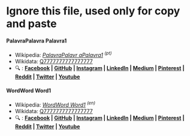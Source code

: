 # Ignore this file, used only for copy and paste

#### PalavraPalavra Palavra1
- Wikipedia: <em lang="pt">[PalavraPalavr aPalavra1](https://en.wikipedia.org/wiki/PalavraPalavra_Palavra1) <sup>(pt)</sup></em> 
- Wikidata: [Q7777777777777777](https://www.wikidata.org/wiki/Q7777777777777777)
- :mag: :
  **[Facebook](https://www.facebook.com/search/posts/?q=%23PalavraPalavraPalavra1) \|
  [GitHub](https://github.com/topics/word-word-word1) \|
  [Instagram](https://www.instagram.com/explore/tags/wordwordword1) \|
  [LinkedIn](https://www.linkedin.com/search/results/content/?keywords=%23PalavraPalavraPalavra1) \|
  [Medium](https://medium.com/search?q=%23PalavraPalavraPalavra1) \|
  [Pinterest](https://pinterest.com/search/pins/?q=%23PalavraPalavraPalavra1) \|
  [Reddit](https://www.reddit.com/search?q=%23PalavraPalavraPalavra1) \|
  [Twitter](https://twitter.com/search?q=%23PalavraPalavraPalavra1) \|
  [Youtube](https://www.youtube.com/results?search_query=%23PalavraPalavraPalavra1)**


#### WordWord Word1
- Wikipedia: <em lang="en">[WordWord Word1](https://en.wikipedia.org/wiki/WordWord_Word1) <sup>(en)</sup></em> 
- Wikidata: [Q7777777777777777](https://www.wikidata.org/wiki/Q7777777777777777)
- :mag: :
  **[Facebook](https://www.facebook.com/search/posts/?q=%23WordWordWord1) \|
  [GitHub](https://github.com/topics/word-word-word1) \|
  [Instagram](https://www.instagram.com/explore/tags/wordwordword1) \|
  [LinkedIn](https://www.linkedin.com/search/results/content/?keywords=%23WordWordWord1) \|
  [Medium](https://medium.com/search?q=%23WordWordWord1) \|
  [Pinterest](https://pinterest.com/search/pins/?q=%23WordWordWord1) \|
  [Reddit](https://www.reddit.com/search?q=%23WordWordWord1) \|
  [Twitter](https://twitter.com/search?q=%23WordWordWord1) \|
  [Youtube](https://www.youtube.com/results?search_query=%23WordWordWord1)**